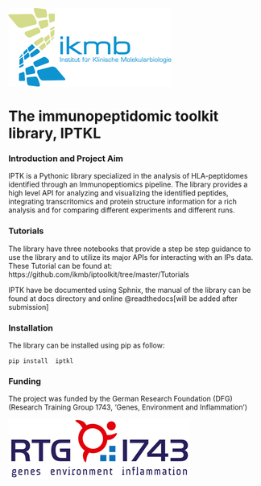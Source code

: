 ![IKMB_LOGO](/Media/IKMB_LOGO.png)
# The immunopeptidomic toolkit library, IPTKL # 

### Introduction and Project Aim ###
<p>IPTK is a Pythonic library specialized in the analysis of HLA-peptidomes identified through an Immunopeptiomics pipeline. 
The library provides a high level API for analyzing and visualizing the identified peptides, integrating transcritomics and protein structure information 
for a rich analysis and for comparing different experiments and different runs.</p>   

### Tutorials ### 
<p>The library have three notebooks that provide a step be step guidance to use the library and to utilize its major APIs for interacting with an IPs data.
These Tutorial can be found at: https://github.com/ikmb/iptoolkit/tree/master/Tutorials </p>

<p> IPTK have be documented using Sphnix, the manual of the library can be found at docs directory and online @readthedocs[will be added after submission] </p> 


### Installation ###
<p>The library can be installed using pip as follow: </p> 

```
pip install  iptkl
```


### Funding ###
The project was funded by the German Research Foundation (DFG) (Research Training Group 1743, ‘Genes, Environment and Inflammation’) 

![IKMB_LOGO](/Media/RTG1743.png)






